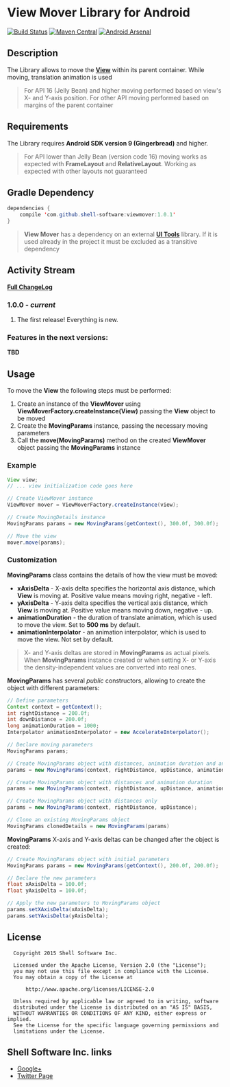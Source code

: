 # View Mover Library for Android

[![Build Status](https://travis-ci.org/shell-software/viewmover.svg?branch=master)](https://travis-ci.org/shell-software/viewmover)
[![Maven Central](https://img.shields.io/maven-central/v/com.github.shell-software/viewmover.svg)](http://search.maven.org/#search|gav|1|g%3A%22com.github.shell-software%22%20AND%20a%3A%22viewmover%22)
[![Android Arsenal](https://img.shields.io/badge/Android%20Arsenal-View%20Mover-brightgreen.svg?style=flat)](http://android-arsenal.com/details/1/1804)

## Description

The Library allows to move the [**View**](http://developer.android.com/reference/android/view/View.html) within its parent container. While moving, translation animation is used

> For API 16 (Jelly Bean) and higher moving performed based on view's X- and Y-axis position. For other API moving performed based on margins of the parent container

## Requirements

The Library requires **Android SDK version 9 (Gingerbread)** and higher.

> For API lower than Jelly Bean (version code 16) moving works as expected with **FrameLayout** and **RelativeLayout**. Working as expected with other layouts not guaranteed

## Gradle Dependency

```java
dependencies {
	compile 'com.github.shell-software:viewmover:1.0.1'
}
```

> **View Mover** has a dependency on an external [**UI Tools**](https://github.com/shell-software/uitools) library. 
If it is used already in the project it must be excluded as a transitive dependency

## Activity Stream

[**Full ChangeLog**](https://github.com/shell-software/view-mover/blob/master/CHANGELOG.md)

### 1.0.0 - *current*

1. The first release! Everything is new.

### Features in the next versions:

**TBD**

## Usage

To move the **View** the following steps must be performed:
	
  1. Create an instance of the **ViewMover** using **ViewMoverFactory.createInstance(View)** passing the **View** object to be moved
  2. Create the **MovingParams** instance, passing the necessary moving parameters
  3. Call the **move(MovingParams)** method on the created **ViewMover** object passing the **MovingParams** instance

### Example

```java
View view;
// ... view initialization code goes here

// Create ViewMover instance
ViewMover mover = ViewMoverFactory.createInstance(view);

// Create MovingDetails instance
MovingParams params = new MovingParams(getContext(), 300.0f, 300.0f);

// Move the view
mover.move(params);
```

### Customization

**MovingParams** class contains the details of how the view must be moved:

  * **xAxisDelta** - X-axis delta specifies the horizontal axis distance, which **View** is moving at.
    Positive value means moving right, negative - left.
  * **yAxisDelta** - Y-axis delta specifies the vertical axis distance, which **View** is moving at.
    Positive value means moving down, negative - up.
  * **animationDuration** - the duration of translate animation, which is used to move the view.
    Set to **500 ms** by default.
  * **animationInterpolator** - an animation interpolator, which is used to move the view.
    Not set by default.
    
> X- and Y-axis deltas are stored in **MovingParams** as actual pixels. When **MovingParams** instance created or when 
setting X- or Y-axis the density-independent values are converted into real ones.

**MovingParams** has several *public* constructors, allowing to create the object with different parameters:

```java
// Define parameters
Context context = getContext();
int rightDistance = 200.0f;
int downDistance = 200.0f;
long animationDuration = 1000;
Interpolator animationInterpolator = new AccelerateInterpolator();

// Declare moving parameters
MovingParams params;

// Create MovingParams object with distances, animation duration and animation interpolator
params = new MovingParams(context, rightDistance, upDistance, animationDuration, animationInterpolator);

// Create MovingParams object with distances and animation duration
params = new MovingParams(context, rightDistance, upDistance, animationDuration);

// Create MovingParams object with distances only
params = new MovingParams(context, rightDistance, upDistance);

// Clone an existing MovingParams object
MovingParams clonedDetails = new MovingParams(params)
```

**MovingParams** X-axis and Y-axis deltas can be changed after the object is created:

```java
// Create MovingParams object with initial parameters
MovingParams params = new MovingParams(getContext(), 200.0f, 200.0f);

// Declare the new parameters
float xAxisDelta = 100.0f;
float yAxisDelta = 100.0f;

// Apply the new parameters to MovingParams object
params.setXAxisDelta(xAxisDelta);
params.setYAxisDelta(yAxisDelta);
```

## License

```
  Copyright 2015 Shell Software Inc.

  Licensed under the Apache License, Version 2.0 (the "License");
  you may not use this file except in compliance with the License.
  You may obtain a copy of the License at

      http://www.apache.org/licenses/LICENSE-2.0

  Unless required by applicable law or agreed to in writing, software
  distributed under the License is distributed on an "AS IS" BASIS,
  WITHOUT WARRANTIES OR CONDITIONS OF ANY KIND, either express or implied.
  See the License for the specific language governing permissions and
  limitations under the License.
```

## Shell Software Inc. links

* [Google+](https://plus.google.com/112119444427380215269)
* [Twitter Page](https://twitter.com/shell_software)
